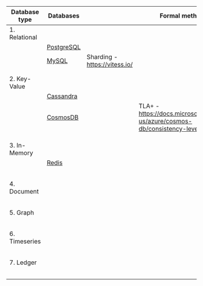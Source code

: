 
| Database type             | Databases |  | Formal methods | 
| ------------------------- | ---------------- | ---------------- | ---------------- |
| 1. Relational | | | |
|  | [PostgreSQL](https://dbdb.io/db/postgresql) | | |
|  |  [MySQL](https://dbdb.io/db/mysql) | Sharding - https://vitess.io/ |  |
|  | | | |
|  | | | |
| 2. Key-Value |  |  | |
|  | [Cassandra](https://dbdb.io/db/cassandra) | | |
|  | [CosmosDB](https://dbdb.io/db/cosmos-db) |  | TLA+ - https://docs.microsoft.com/en-us/azure/cosmos-db/consistency-levels |
|  | | | |
|  | | | |
|  | | | |
| 3. In-Memory | | | |
|  | [Redis](https://dbdb.io/db/redis) | | |
|  | | | |
|  | | | |
|  | | | |
|  | | | |
|  | | | |
| 4. Document | | | |
|  | | | |
|  | | | |
|  | | | |
|  | | | |
|  | | | |
| 5. Graph | | | |
|  | | | |
|  | | | |
|  | | | |
|  | | | |
|  | | | |
| 6. Timeseries | | | |
|  | | | |
|  | | | |
|  | | | |
|  | | | |
|  | | | |
| 7. Ledger | | | |
|  | | | |
|  | | | |
|  | | | |
|  | | | |
|  | | | |






